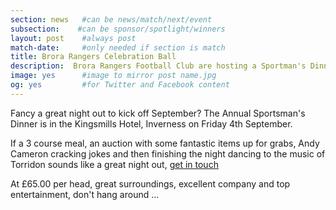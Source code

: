 ```yaml
---
section: news   #can be news/match/next/event
subsection:    #can be sponsor/spotlight/winners
layout: post    #always post
match-date:     #only needed if section is match
title: Brora Rangers Celebration Ball
description:  Brora Rangers Football Club are hosting a Sportman's Dinner in the Kingsmills Hotel, Inverness on Friday 4th September. 
image: yes      #image to mirror post name.jpg
og: yes         #for Twitter and Facebook content
---
```

Fancy a great night out to kick off September? The Annual Sportsman's Dinner is in the Kingsmills Hotel, Inverness on Friday 4th September.

If a 3 course meal, an auction with some fantastic items up for grabs, Andy Cameron cracking jokes and then finishing the night dancing to the music of Torridon sounds like a great night out, [get in touch](mailto:brorarangers@gmail.com)

At £65.00 per head, great surroundings, excellent company and top entertainment, don't hang around ...

